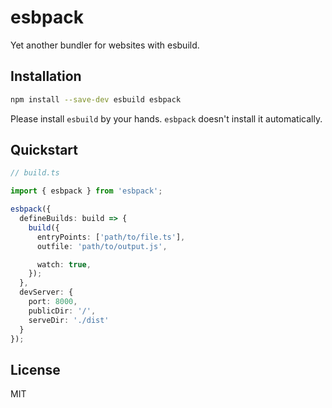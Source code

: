 esbpack
=======

Yet another bundler for websites with esbuild.

## Installation

```bash
npm install --save-dev esbuild esbpack
```

Please install `esbuild` by your hands. `esbpack` doesn't install it automatically.

## Quickstart

```ts
// build.ts

import { esbpack } from 'esbpack';

esbpack({
  defineBuilds: build => {
    build({
      entryPoints: ['path/to/file.ts'],
      outfile: 'path/to/output.js',

      watch: true,
    });
  },
  devServer: {
    port: 8000,
    publicDir: '/',
    serveDir: './dist'
  }
});
```

## License

MIT
